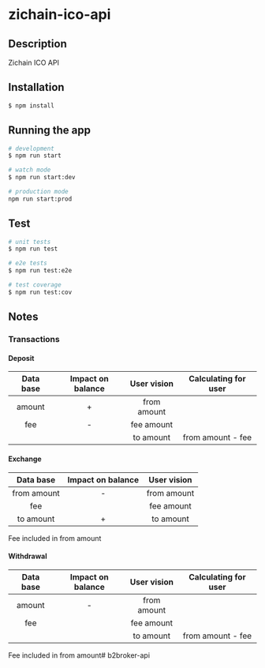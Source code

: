 # zichain-ico-api

## Description

Zichain ICO API

## Installation

```bash
$ npm install
```

## Running the app

```bash
# development
$ npm run start

# watch mode
$ npm run start:dev

# production mode
npm run start:prod
```

## Test

```bash
# unit tests
$ npm run test

# e2e tests
$ npm run test:e2e

# test coverage
$ npm run test:cov
```

## Notes

### Transactions

#### Deposit
| Data base | Impact on balance | User vision | Calculating for user |
|:---------:|:-----------------:|:-----------:|:--------------------:|
| amount    |          +        | from amount |                      |
| fee       |          -        | fee amount  |                      |
|           |                   | to amount   | from amount - fee    |
#### Exchange
| Data base   | Impact on balance | User vision |
|:-----------:|:-----------------:|:-----------:|
| from amount |          -        | from amount |
| fee         |                   | fee amount  |
| to amount   |          +        | to amount   |
Fee included in from amount
#### Withdrawal
| Data base | Impact on balance | User vision | Calculating for user |
|:---------:|:-----------------:|:-----------:|:--------------------:|
| amount    |          -        | from amount |                      |
| fee       |                   | fee amount  |                      |
|           |                   | to amount   | from amount - fee    |
Fee included in from amount# b2broker-api
